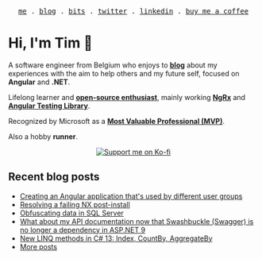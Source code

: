 <p align="center">
<samp>
<a href="https://timdeschryver.dev">me</a> .
<a href="https://timdeschryver.dev/blog">blog</a> .
<a href="https://timdeschryver.dev/bits">bits</a> .
<a href="https://timdeschryver.dev/twitter">twitter</a> .
<a href="https://timdeschryver.dev/linkedin">linkedin</a> .
<a href="https://ko-fi.com/timdeschryver">buy me a coffee</a>
</samp>
</p>

# Hi, I'm Tim 👋

A software engineer from Belgium who enjoys to **[blog](https://timdeschryver.dev/blog)** about
my experiences with the aim to help others and my future self, focused on
**Angular** and **.NET**.

Lifelong learner and **[open-source enthusiast](https://github.com/timdeschryver)**, mainly working **[NgRx](https://ngrx.io/)** and **[Angular Testing Library](https://testing-library.com/docs/angular-testing-library/)**.

Recognized by Microsoft as a **[Most Valuable Professional (MVP)](https://mvp.microsoft.com/en-us/PublicProfile/5004452?fullName=Tim%20Deschryver)**.

Also a hobby **runner**.

<div align="center">
<a href="https://ko-fi.com/timdeschryver">
<img src="https://ko-fi.com/img/githubbutton_sm.svg" alt="Support me on Ko-fi"  />
</a>  
</div>

<!-- prettier-ignore-start -->
<!-- BLOG:START -->

## Recent blog posts

- [Creating an Angular application that's used by different user groups](https://timdeschryver.dev/blog/creating-an-angular-application-thats-used-by-different-user-groups)
- [Resolving a failing NX post-install](https://timdeschryver.dev/blog/resolving-a-failing-nx-post-install)
- [Obfuscating data in SQL Server](https://timdeschryver.dev/blog/obfuscating-data-in-sql-server)
- [What about my API documentation now that Swashbuckle (Swagger) is no longer a dependency in ASP.NET 9](https://timdeschryver.dev/blog/what-about-my-api-documentation-now-that-swashbuckle-is-no-longer-a-dependency-in-aspnet-9)
- [New LINQ methods in C# 13: Index, CountBy, AggregateBy](https://timdeschryver.dev/blog/new-linq-methods-in-c-13-index-countby-aggregateby)
- [More posts](https://timdeschryver.dev/blog)

<!-- BLOG:END -->
<!-- prettier-ignore-end -->
